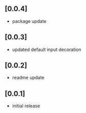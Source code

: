 ## [0.0.4]

* package update

## [0.0.3]

* updated default input decoration

## [0.0.2]

* readme update

## [0.0.1]

* initial release
